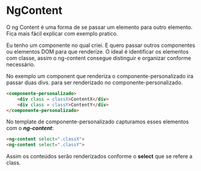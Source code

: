 # NgContent
 O ng Content é uma forma de se passar um elemento para outro elemento. Fica mais fácil explicar
com exemplo pratico.

Eu tenho um componente no qual criei. E quero passar outros componentes ou elementos DOM para que renderize.
O ideal é identificar os elementos com classe, assim o ng-content consegue distinguir
e organizar conforme necessário.

No exemplo um component que renderiza o componente-personalizado ira passar duas divs. para ser renderizado no 
componente-personalizado.
~~~ html
<componente-personalizado>
    <div class = classX>ContentX</div>
    <div class = classY>ContentY</div>
</componente-personalizado>
~~~

No template de componente-personalizado capturamos esses elementos
com o ***ng-content***:

~~~ html
<ng-content select=".classX">
<ng-content select=".classY">
~~~

Assim os conteúdos serão renderizados conforme o **select** que se 
refere a class.
